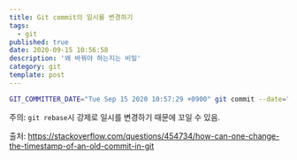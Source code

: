 ```yaml
---
title: Git commit의 일시를 변경하기
tags:
  - git
published: true
date: 2020-09-15 10:56:58
description: '왜 바꿔야 하는지는 비밀'
category: git
template: post
---
```


```bash
GIT_COMMITTER_DATE="Tue Sep 15 2020 10:57:29 +0900" git commit --date="Tue Sep 15 2020 10:57:29 +0900"
```

주의: `git rebase`시 강제로 일시를 변경하기 때문에 꼬일 수 있음.

출처: https://stackoverflow.com/questions/454734/how-can-one-change-the-timestamp-of-an-old-commit-in-git
